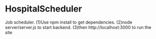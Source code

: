 # HospitalScheduler
Job scheduler.
(1)Use npm install to get dependencies.
(2)node server/server.js to start backend.
(3)then http://localhost:3000 to run the site
